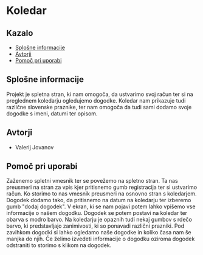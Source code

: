 # Koledar

## Kazalo

* [Splošne informacije](#Splosne_informacije)
* [Avtorji](#Avtorji)
* [Pomoč pri uporabi](#Pomoc_pri_uporabi)

## Splošne informacije

Projekt je spletna stran, ki nam omogoča, da ustvarimo svoj račun ter si na preglednem koledarju ogledujemo dogodke.
Koledar nam prikazuje tudi različne slovenske praznike, ter nam omogoča da tudi sami dodamo svoje dogodke s imeni,
datumi ter opisom.

## Avtorji

* Valerij Jovanov

## Pomoč pri uporabi

Zaženemo spletni vmesnik ter se povežemo na spletno stran. Ta nas preusmeri na stran za vpis kjer pritisnemo gumb
registracija ter si ustvarimo račun. Ko storimo to nas vmesnik preusmeri na osnovno stran s koledarjem. Dogodek dodamo
tako, da pritisnemo na datum na koledarju ter izberemo gumb "dodaj dogodek". V ekran, ki se nam pojavi potem lahko vpišemo vse informacije o našem dogodku. Dogodek se potem postavi na koledar ter obarva s modro barvo. Na koledarju je opaznih tudi nekaj gumbov s rdečo barvo, ki predstavljajo zanimivosti, ki so ponavadi različni prazniki. Pod zavihkom dogodki si lahko ogledamo naše dogodke in koliko časa nam še manjka do njih. Če želimo izvedeti informacije o dogodku oziroma dogodek odstraniti to storimo s klikom na dogodek.